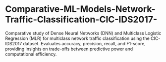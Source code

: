 # Comparative-ML-Models-Network-Traffic-Classification-CIC-IDS2017-
Comparative study of Dense Neural Networks (DNN) and Multiclass Logistic Regression (MLR) for multiclass network traffic classification using the CIC-IDS2017 dataset. Evaluates accuracy, precision, recall, and F1-score, providing insights on trade-offs between predictive power and computational efficiency.
